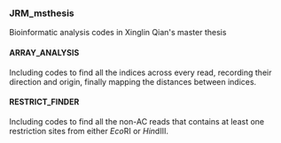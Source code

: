 ### JRM_msthesis
Bioinformatic analysis codes in Xinglin Qian's master thesis

#### ARRAY_ANALYSIS
Including codes to find all the indices across every read, recording their direction and origin, finally mapping the distances between indices.

#### RESTRICT_FINDER
Including codes to find all the non-AC reads that contains at least one restriction sites from either *Eco*RI or *Hin*dIII.
